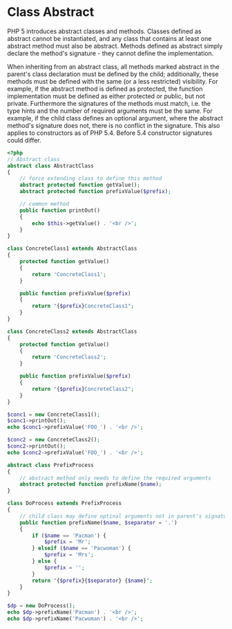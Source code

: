 # Class Abstract

PHP 5 introduces abstract classes and methods. Classes defined as abstract cannot be instantiated, and any class that contains at least one abstract method must also be abstract. Methods defined as abstract simply declare the method's signature - they cannot define the implementation. 

When inheriting from an abstract class, all methods marked abstract in the parent's class declaration must be defined by the child; additionally, these methods must be defined with the same (or a less restricted) visibility. For example, if the abstract method is defined as protected, the function implementation must be defined as either protected or public, but not private. Furthermore the signatures of the methods must match, i.e. the type hints and the number of required arguments must be the same. For example, if the child class defines an optional argument, where the abstract method's signature does not, there is no conflict in the signature. This also applies to constructors as of PHP 5.4. Before 5.4 constructor signatures could differ. 

```php
<?php
// Abstract class
abstract class AbstractClass
{
    // force extending class to define this method
    abstract protected function getValue();
    abstract protected function prefixValue($prefix);

    // common method
    public function printOut()
    {
        echo $this->getValue() . '<br />';
    }
}

class ConcreteClass1 extends AbstractClass
{
    protected function getValue()
    {
        return 'ConcreteClass1';
    }

    public function prefixValue($prefix)
    {
        return "{$prefix}ConcreteClass1";
    }
}

class ConcreteClass2 extends AbstractClass
{
    protected function getValue()
    {
        return 'ConcreteClass2';
    }

    public function prefixValue($prefix)
    {
        return "{$prefix}ConcreteClass2";
    }
}

$conc1 = new ConcreteClass1();
$conc1->printOut();
echo $conc1->prefixValue('FOO_') . '<br />';

$conc2 = new ConcreteClass2();
$conc2->printOut();
echo $conc2->prefixValue('FOO_') . '<br />';

abstract class PrefixProcess
{
    // abstract method only needs to define the required arguments
    abstract protected function prefixName($name);
}

class DoProcess extends PrefixProcess
{
    // child class may define optinal arguments not in parent's signature
    public function prefixName($name, $separator = '.')
    {
        if ($name == 'Pacman') {
            $prefix = 'Mr';
        } elseif ($name == 'Pacwoman') {
            $prefix = 'Mrs';
        } else {
            $prefix = '';
        }
        return "{$prefix}{$separator} {$name}";
    }
}

$dp = new DoProcess();
echo $dp->prefixName('Pacman') . '<br />';
echo $dp->prefixName('Pacwoman') . '<br />';
```

